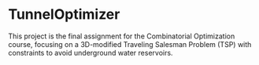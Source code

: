 # TunnelOptimizer
This project is the final assignment for the Combinatorial Optimization course, focusing on a 3D-modified Traveling Salesman Problem (TSP) with constraints to avoid underground water reservoirs.
